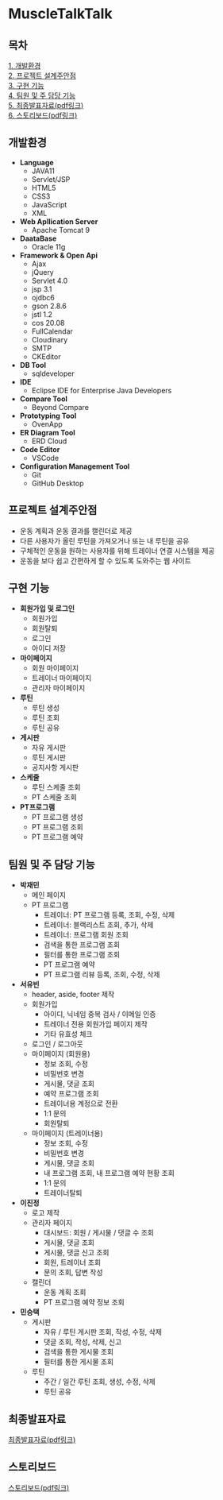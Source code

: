 # MuscleTalkTalk

## 목차
[1. 개발환경](#개발환경)  
[2. 프로젝트 설계주안점](#프로젝트-설계주안점)  
[3. 구현 기능](#구현-기능)  
[4. 팀원 및 주 담당 기능](#팀원-및-주-담당-기능)  
[5. 최종발표자료(pdf링크)](https://github.com/JaeMinPark0224/MuscleTalkTalk/blob/main/muscleTalkTalk_%EC%B5%9C%EC%A2%85%EB%B0%9C%ED%91%9C.pdf)      
[6. 스토리보드(pdf링크)](https://github.com/JaeMinPark0224/MuscleTalkTalk/blob/main/muscleTalkTalk_%EC%8A%A4%ED%86%A0%EB%A6%AC%EB%B3%B4%EB%93%9C.pdf)  

## 개발환경
+ **Language**
    + JAVA11
    + Servlet/JSP
    + HTML5
    + CSS3
    + JavaScript
    + XML
+ **Web Apllication Server**
    + Apache Tomcat 9
+ **DaataBase**
    + Oracle 11g
+ **Framework & Open Api**
    + Ajax
    + jQuery
    + Servlet 4.0
    + jsp 3.1
    + ojdbc6
    + gson 2.8.6
    + jstl 1.2
    + cos 20.08
    + FullCalendar
    + Cloudinary
    + SMTP
    + CKEditor
+ **DB Tool**
    + sqldeveloper
+ **IDE**
    + Eclipse IDE for Enterprise Java Developers
+ **Compare Tool**
    + Beyond Compare
+ **Prototyping Tool**
    + OvenApp
+ **ER Diagram Tool**
    + ERD Cloud
+ **Code Editor**
    + VSCode
+ **Configuration Management Tool**
    + Git
    + GitHub Desktop
## 프로젝트 설계주안점
+ 운동 계획과 운동 결과를 캘린더로 제공
+ 다른 사용자가 올린 루틴을 가져오거나 또는 내 루틴을 공유
+ 구체적인 운동을 원하는 사용자를 위해 트레이너 연결 시스템을 제공
+ 운동을 보다 쉽고 간편하게 할 수 있도록 도와주는 웹 사이트

## 구현 기능
+ **회원가입 및 로그인**
    + 회원가입
    + 회원탈퇴
    + 로그인
    + 아이디 저장
+ **마이페이지**
    + 회원 마이페이지
    + 트레이너 마이페이지
    + 관리자 마이페이지
+ **루틴**
    + 루틴 생성
    + 루틴 조회
    + 루틴 공유
+ **게시판**
    + 자유 게시판
    + 루틴 게시판
    + 공지사항 게시판
+ **스케줄**
    + 루틴 스케줄 조회
    + PT 스케줄 조회
+ **PT프로그램**
    + PT 프로그램 생성
    + PT 프로그램 조회
    + PT 프로그램 예약
## 팀원 및 주 담당 기능
+ **박재민**
    + 메인 페이지
    + PT 프로그램
        + 트레이너: PT 프로그램 등록, 조회, 수정, 삭제
        + 트레이너: 블랙리스트 조회, 추가, 삭제
        + 트레이너: 프로그램 회원 조회
        + 검색을 통한 프로그램 조회
        + 필터를 통한 프로그램 조회
        + PT 프로그램 예약
        + PT 프로그램 리뷰 등록, 조회, 수정, 삭제
+ **서유빈**
    + header, aside, footer 제작
    + 회원가입
        + 아이디, 닉네임 중복 검사 / 이메일 인증
        + 트레이너 전용 회원가입 페이지 제작
        + 기타 유효성 체크
    + 로그인 / 로그아웃
    + 마이페이지 (회원용)
        + 정보 조회, 수정
        + 비밀번호 변경
        + 게시물, 댓글 조회
        + 예약 프로그램 조회
        + 트레이너용 계정으로 전환
        + 1:1 문의
        + 회원탈퇴
    + 마이페이지 (트레이너용)
        + 정보 조회, 수정
        + 비밀번호 변경
        + 게시물, 댓글 조회
        + 내 프로그램 조회, 내 프로그램 예약 현황 조회
        + 1:1 문의
        + 트레이너탈퇴
+ **이진정**
    + 로고 제작
    + 관리자 페이지
        + 대시보드: 회원 / 게시물 / 댓글 수 조회
        + 게시물, 댓글 조회
        + 게시물, 댓글 신고 조회
        + 회원, 트레이너 조회
        + 문의 조회, 답변 작성
    + 캘린더
        + 운동 계획 조회
        + PT 프로그램 예약 정보 조회
+ **민승택**
    + 게시판
        + 자유 / 루틴 게시판 조회, 작성, 수정, 삭제
        + 댓글 조회, 작성, 삭제, 신고
        + 검색을 통한 게시물 조회
        + 필터를 통한 게시물 조회
    + 루틴
        + 주간 / 일간 루틴 조회, 생성, 수정, 삭제
        + 루틴 공유
## 최종발표자료
[최종발표자료(pdf링크)](https://github.com/JaeMinPark0224/MuscleTalkTalk/blob/main/muscleTalkTalk_%EC%B5%9C%EC%A2%85%EB%B0%9C%ED%91%9C.pdf)
## 스토리보드
[스토리보드(pdf링크)](https://github.com/JaeMinPark0224/MuscleTalkTalk/blob/main/muscleTalkTalk_%EC%8A%A4%ED%86%A0%EB%A6%AC%EB%B3%B4%EB%93%9C.pdf)  

